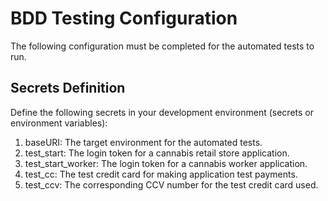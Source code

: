 BDD Testing Configuration
======================

The following configuration must be completed for the automated tests to run.

Secrets Definition
---------------------------
Define the following secrets in your development environment (secrets or environment variables):

1. baseURI: The target environment for the automated tests.
2. test_start: The login token for a cannabis retail store application.
3. test_start_worker: The login token for a cannabis worker application.
4. test_cc: The test credit card for making application test payments.
5. test_ccv: The corresponding CCV number for the test credit card used.
